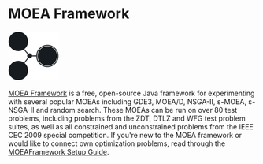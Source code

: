 # MOEA Framework

![](MOEA_framework_logo.png)

[MOEA Framework](http://moeaframework.org/) is a free, open-source Java framework for experimenting with several popular MOEAs including GDE3, MOEA/D, NSGA-II, ε-MOEA, ε-NSGA-II and random search. These MOEAs can be run on over 80 test problems, including problems from the ZDT, DTLZ and WFG test problem suites, as well as all constrained and unconstrained problems from the IEEE CEC 2009 special competition. If you're new to the MOEA framework or would like to connect own optimization problems, read through the [MOEAFramework Setup Guide](http://moeaframework.org/examples.html).
